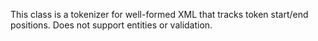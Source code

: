 This class is a tokenizer for well-formed XML that tracks token start/end positions. Does not support entities or validation.